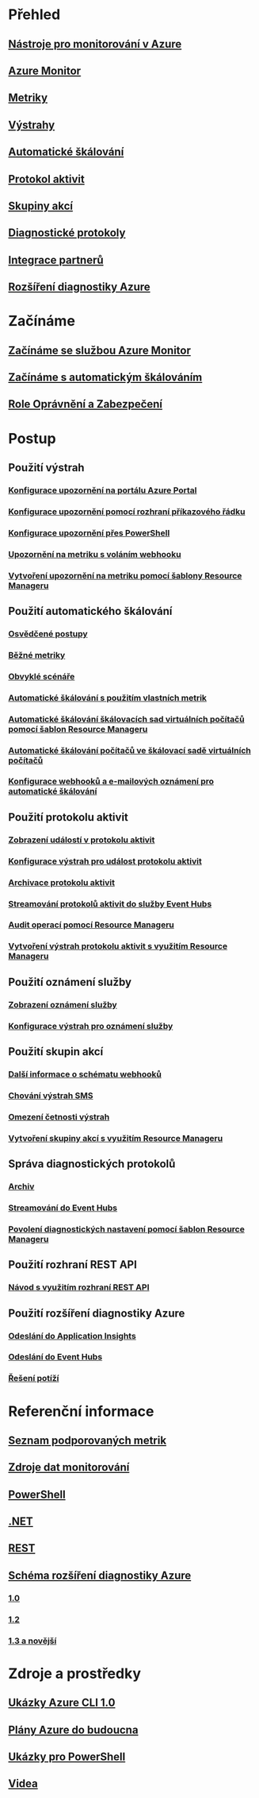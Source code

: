 # Přehled
## [Nástroje pro monitorování v Azure](monitoring-overview.md)
## [Azure Monitor](monitoring-overview-azure-monitor.md)
## [Metriky](monitoring-overview-metrics.md)
## [Výstrahy](monitoring-overview-alerts.md)
## [Automatické škálování](monitoring-overview-autoscale.md)
## [Protokol aktivit](monitoring-overview-activity-logs.md)
## [Skupiny akcí](monitoring-action-groups.md)
## [Diagnostické protokoly](monitoring-overview-of-diagnostic-logs.md)
## [Integrace partnerů](monitoring-partners.md)
## [Rozšíření diagnostiky Azure](azure-diagnostics.md)


# Začínáme
## [Začínáme se službou Azure Monitor](monitoring-get-started.md)
## [Začínáme s automatickým škálováním](monitoring-autoscale-get-started.md)
## [Role Oprávnění a Zabezpečení](monitoring-roles-permissions-security.md)


# Postup
## Použití výstrah
### [Konfigurace upozornění na portálu Azure Portal](insights-alerts-portal.md)
### [Konfigurace upozornění pomocí rozhraní příkazového řádku](insights-alerts-command-line-interface.md)
### [Konfigurace upozornění přes PowerShell](insights-alerts-powershell.md)
### [Upozornění na metriku s voláním webhooku](insights-webhooks-alerts.md)
### [Vytvoření upozornění na metriku pomocí šablony Resource Manageru](monitoring-enable-alerts-using-template.md)
## Použití automatického škálování
### [Osvědčené postupy](insights-autoscale-best-practices.md)
### [Běžné metriky](insights-autoscale-common-metrics.md)
### [Obvyklé scénáře](monitoring-autoscale-common-scale-patterns.md)
### [Automatické škálování s použitím vlastních metrik](monitoring-autoscale-scale-by-custom-metric.md)
### [Automatické škálování škálovacích sad virtuálních počítačů pomocí šablon Resource Manageru](insights-advanced-autoscale-virtual-machine-scale-sets.md)
### [Automatické škálování počítačů ve škálovací sadě virtuálních počítačů](../virtual-machine-scale-sets/virtual-machine-scale-sets-windows-autoscale.md?toc=%2fazure%2fmonitoring-and-diagnostics%2ftoc.json)
### [Konfigurace webhooků a e-mailových oznámení pro automatické škálování](insights-autoscale-to-webhook-email.md)
## Použití protokolu aktivit
### [Zobrazení událostí v protokolu aktivit](../azure-resource-manager/resource-group-audit.md?toc=%2fazure%2fmonitoring-and-diagnostics%2ftoc.json)
### [Konfigurace výstrah pro událost protokolu aktivit](monitoring-activity-log-alerts.md)
### [Archivace protokolu aktivit](monitoring-archive-activity-log.md)
### [Streamování protokolů aktivit do služby Event Hubs](monitoring-stream-activity-logs-event-hubs.md)
### [Audit operací pomocí Resource Manageru](../azure-resource-manager/resource-group-audit.md?toc=%2fazure%2fmonitoring-and-diagnostics%2ftoc.json)
### [Vytvoření výstrah protokolu aktivit s využitím Resource Manageru](monitoring-create-activity-log-alerts-with-resource-manager-template.md)
## Použití oznámení služby
### [Zobrazení oznámení služby](monitoring-service-notifications.md)
### [Konfigurace výstrah pro oznámení služby](monitoring-activity-log-alerts-on-service-notifications.md)
## Použití skupin akcí
### [Další informace o schématu webhooků](monitoring-activity-log-alerts-webhook.md)
### [Chování výstrah SMS](monitoring-sms-alert-behavior.md)
### [Omezení četnosti výstrah](monitoring-alerts-rate-limiting.md)
### [Vytvoření skupiny akcí s využitím Resource Manageru](monitoring-create-action-group-with-resource-manager-template.md)
## Správa diagnostických protokolů
### [Archiv](monitoring-archive-diagnostic-logs.md)
### [Streamování do Event Hubs](monitoring-stream-diagnostic-logs-to-event-hubs.md)
### [Povolení diagnostických nastavení pomocí šablon Resource Manageru](monitoring-enable-diagnostic-logs-using-template.md)
## Použití rozhraní REST API
### [Návod s využitím rozhraní REST API](monitoring-rest-api-walkthrough.md)
## Použití rozšíření diagnostiky Azure
### [Odeslání do Application Insights](azure-diagnostics-configure-application-insights.md)
### [Odeslání do Event Hubs](azure-diagnostics-streaming-event-hubs.md)
### [Řešení potíží](azure-diagnostics-troubleshooting.md)

# Referenční informace
## [Seznam podporovaných metrik](monitoring-supported-metrics.md)
## [Zdroje dat monitorování](monitoring-data-sources.md)
## [PowerShell](/powershell/module/azurerm.insights)
## [.NET](https://msdn.microsoft.com/library/azure/dn802153)
## [REST](/rest/api/monitor/)
## [Schéma rozšíření diagnostiky Azure](azure-diagnostics-schema.md)
### [1.0](azure-diagnostics-schema-1dot0.md)
### [1.2](azure-diagnostics-schema-1dot2.md)
### [1.3 a novější](azure-diagnostics-schema-1dot3-and-later.md)

# Zdroje a prostředky
## [Ukázky Azure CLI 1.0](insights-cli-samples.md)
## [Plány Azure do budoucna](https://azure.microsoft.com/roadmap/)
## [Ukázky pro PowerShell](insights-powershell-samples.md)
## [Videa](https://azure.microsoft.com/resources/videos/index/?services=monitor)
